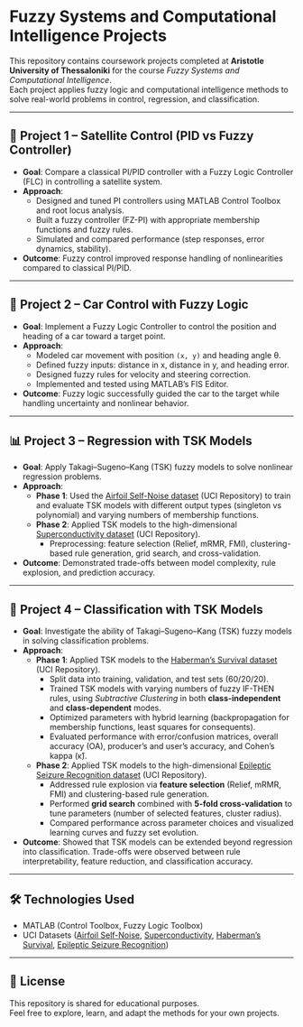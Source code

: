 # Fuzzy Systems and Computational Intelligence Projects  

This repository contains coursework projects completed at **Aristotle University of Thessaloniki** for the course *Fuzzy Systems and Computational Intelligence*.  
Each project applies fuzzy logic and computational intelligence methods to solve real-world problems in control, regression, and classification.  

---

## 📡 **Project 1 – Satellite Control (PID vs Fuzzy Controller)**  
- **Goal**: Compare a classical PI/PID controller with a Fuzzy Logic Controller (FLC) in controlling a satellite system.  
- **Approach**:  
  - Designed and tuned PI controllers using MATLAB Control Toolbox and root locus analysis.  
  - Built a fuzzy controller (FZ-PI) with appropriate membership functions and fuzzy rules.  
  - Simulated and compared performance (step responses, error dynamics, stability).  
- **Outcome**: Fuzzy control improved response handling of nonlinearities compared to classical PI/PID.  

---

## 🚗 **Project 2 – Car Control with Fuzzy Logic**  
- **Goal**: Implement a Fuzzy Logic Controller to control the position and heading of a car toward a target point.  
- **Approach**:  
  - Modeled car movement with position `(x, y)` and heading angle θ.  
  - Defined fuzzy inputs: distance in x, distance in y, and heading error.  
  - Designed fuzzy rules for velocity and steering correction.  
  - Implemented and tested using MATLAB’s FIS Editor.  
- **Outcome**: Fuzzy logic successfully guided the car to the target while handling uncertainty and nonlinear behavior.  

---

## 📊 **Project 3 – Regression with TSK Models**  
- **Goal**: Apply Takagi–Sugeno–Kang (TSK) fuzzy models to solve nonlinear regression problems.  
- **Approach**:  
  - **Phase 1**: Used the [Airfoil Self-Noise dataset](https://archive.ics.uci.edu/ml/datasets/Airfoil+Self-Noise) (UCI Repository) to train and evaluate TSK models with different output types (singleton vs polynomial) and varying numbers of membership functions.  
  - **Phase 2**: Applied TSK models to the high-dimensional [Superconductivity dataset](https://archive.ics.uci.edu/ml/datasets/Superconductivty+Data) (UCI Repository).  
    - Preprocessing: feature selection (Relief, mRMR, FMI), clustering-based rule generation, grid search, and cross-validation.  
- **Outcome**: Demonstrated trade-offs between model complexity, rule explosion, and prediction accuracy.  

---

## 🧩 **Project 4 – Classification with TSK Models**  
- **Goal**: Investigate the ability of Takagi–Sugeno–Kang (TSK) fuzzy models in solving classification problems.  
- **Approach**:  
  - **Phase 1**: Applied TSK models to the [Haberman’s Survival dataset](https://archive.ics.uci.edu/ml/datasets/Haberman%27s+Survival) (UCI Repository).  
    - Split data into training, validation, and test sets (60/20/20).  
    - Trained TSK models with varying numbers of fuzzy IF-THEN rules, using *Subtractive Clustering* in both **class-independent** and **class-dependent** modes.  
    - Optimized parameters with hybrid learning (backpropagation for membership functions, least squares for consequents).  
    - Evaluated performance with error/confusion matrices, overall accuracy (OA), producer’s and user’s accuracy, and Cohen’s kappa (κ̂).  
  - **Phase 2**: Applied TSK models to the high-dimensional [Epileptic Seizure Recognition dataset](https://archive.ics.uci.edu/ml/datasets/Epileptic+Seizure+Recognition) (UCI Repository).  
    - Addressed rule explosion via **feature selection** (Relief, mRMR, FMI) and clustering-based rule generation.  
    - Performed **grid search** combined with **5-fold cross-validation** to tune parameters (number of selected features, cluster radius).  
    - Compared performance across parameter choices and visualized learning curves and fuzzy set evolution.  
- **Outcome**: Showed that TSK models can be extended beyond regression into classification. Trade-offs were observed between rule interpretability, feature reduction, and classification accuracy.  

---

## 🛠️ **Technologies Used**  
- MATLAB (Control Toolbox, Fuzzy Logic Toolbox)  
- UCI Datasets ([Airfoil Self-Noise](https://archive.ics.uci.edu/ml/datasets/Airfoil+Self-Noise), [Superconductivity](https://archive.ics.uci.edu/ml/datasets/Superconductivty+Data), [Haberman’s Survival](https://archive.ics.uci.edu/ml/datasets/Haberman%27s+Survival), [Epileptic Seizure Recognition](https://archive.ics.uci.edu/ml/datasets/Epileptic+Seizure+Recognition))  

---

## 📖 **License**  
This repository is shared for educational purposes.  
Feel free to explore, learn, and adapt the methods for your own projects.  
